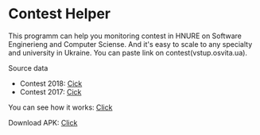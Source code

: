# Сontest Helper
This programm can help you monitoring contest in HNURE on Software Enginerieng and Computer Sciense. And it's easy to scale to any specialty and university in Ukraine. You can paste link on contest(vstup.osvita.ua).

Source data
* Contest 2018: [Cick](https://vstup.osvita.ua/)
* Contest 2017: [Cick](https://abit-poisk.org.ua/rate2017)
 
 
You can see how it works: [Click](https://youtu.be/3z32idCypVs)

Download APK: [Click](https://drive.google.com/open?id=1hT0lb_hBzN-AxN7L5SfBvpeHcoHUKLe8)

